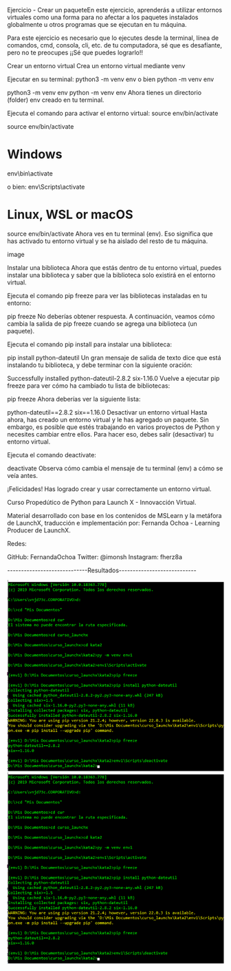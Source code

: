 Ejercicio - Crear un paqueteEn este ejercicio, aprenderás a utilizar entornos virtuales como una forma para no afectar a los paquetes instalados globalmente u otros programas que se ejecutan en tu máquina.

Para este ejercicio es necesario que lo ejecutes desde la terminal, línea de comandos, cmd, consola, cli, etc. de tu computadora, sé que es desafíante, pero no te preocupes ¡¡Sé que puedes lograrlo!!

Crear un entorno virtual
Crea un entorno virtual mediante venv

Ejecutar en su terminal: python3 -m venv env o bien python -m venv env

   python3 -m venv env
python -m venv env Ahora tienes un directorio (folder) env creado en tu terminal.

Ejecuta el comando para activar el entorno virtual: source env/bin/activate

source env/bin/activate

# Windows

env\bin\activate

o bien:
env\Scripts\activate

# Linux, WSL or macOS

source env/bin/activate
Ahora ves en tu terminal (env). Eso significa que has activado tu entorno virtual y se ha aislado del resto de tu máquina.

image

Instalar una biblioteca
Ahora que estás dentro de tu entorno virtual, puedes instalar una biblioteca y saber que la biblioteca solo existirá en el entorno virtual.

Ejecuta el comando pip freeze para ver las bibliotecas instaladas en tu entorno:

pip freeze
No deberías obtener respuesta. A continuación, veamos cómo cambia la salida de pip freeze cuando se agrega una biblioteca (un paquete).

Ejecuta el comando pip install para instalar una biblioteca:

pip install python-dateutil
Un gran mensaje de salida de texto dice que está instalando tu biblioteca, y debe terminar con la siguiente oración:

Successfully installed python-dateutil-2.8.2 six-1.16.0
Vuelve a ejecutar pip freeze para ver cómo ha cambiado tu lista de bibliotecas:

pip freeze
Ahora deberías ver la siguiente lista:

python-dateutil==2.8.2
six==1.16.0
Desactivar un entorno virtual
Hasta ahora, has creado un entorno virtual y le has agregado un paquete. Sin embargo, es posible que estés trabajando en varios proyectos de Python y necesites cambiar entre ellos. Para hacer eso, debes salir (desactivar) tu entorno virtual.

Ejecuta el comando deactivate:

deactivate
Observa cómo cambia el mensaje de tu terminal (env) a cómo se veía antes.

¡Felicidades! Has logrado crear y usar correctamente un entorno virtual.

Curso Propedútico de Python para Launch X - Innovacción Virtual.

Material desarrollado con base en los contenidos de MSLearn y la metáfora de LaunchX, traducción e implementación por: Fernanda Ochoa - Learning Producer de LaunchX.

Redes:

GitHub: FernandaOchoa
Twitter: @imonsh
Instagram: fherz8a

-----------------------------Resultados----------------------------

![](image/Modulo2Katas/1644724409720.png)![](image/Modulo2Katas/1644724405611.png)
